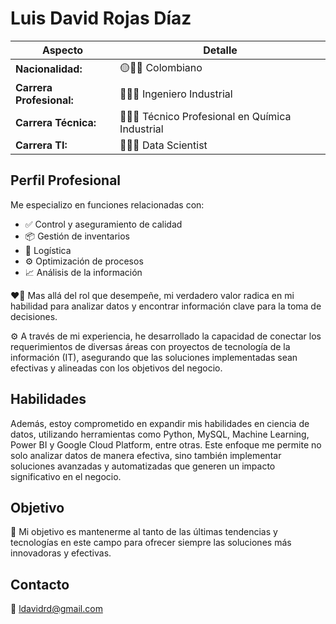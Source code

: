 # Luis David Rojas Díaz

| Aspecto                | Detalle                                    |
|------------------------|--------------------------------------------|
| **Nacionalidad:**      | 🟡🔵🔴 Colombiano                          |
| **Carrera Profesional:**| 👨🏽‍🏭 Ingeniero Industrial                |
| **Carrera Técnica:**   | 👨🏽‍🔬 Técnico Profesional en Química Industrial |
| **Carrera TI:**        | 👩🏽‍💻 Data Scientist                      |


## Perfil Profesional

Me especializo en funciones relacionadas con:

- ✅️ Control y aseguramiento de calidad
- 📦 Gestión de inventarios
- 🚚 Logística
- ⚙️ Optimización de procesos
- 📈 Análisis de la información

❤️‍🔥 Mas allá del rol que desempeñe, mi verdadero valor radica en mi habilidad para analizar datos y encontrar información clave para la toma de decisiones.

⚙️ A través de mi experiencia, he desarrollado la capacidad de conectar los requerimientos de diversas áreas con proyectos de tecnología de la información (IT), asegurando que las soluciones implementadas sean efectivas y alineadas con los objetivos del negocio.

## Habilidades

Además, estoy comprometido en expandir mis habilidades en ciencia de datos, utilizando herramientas como Python, MySQL, Machine Learning, Power BI y Google Cloud Platform, entre otras. Este enfoque me permite no solo analizar datos de manera efectiva, sino también implementar soluciones avanzadas y automatizadas que generen un impacto significativo en el negocio.

## Objetivo

🎯 Mi objetivo es mantenerme al tanto de las últimas tendencias y tecnologías en este campo para ofrecer siempre las soluciones más innovadoras y efectivas.

## Contacto

📧 ldavidrd@gmail.com

